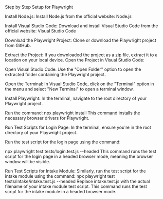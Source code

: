 Step by Step Setup for Playwright


Install Node.js:
Install Node.js from the official website: Node.js

Install Visual Studio Code:
Download and install Visual Studio Code from the official website: Visual Studio Code

Download the Playwright Project:
Clone or download the Playwright project from GitHub.

Extract the Project:
If you downloaded the project as a zip file, extract it to a location on your local device.
Open the Project in Visual Studio Code:

Open Visual Studio Code.
Use the "Open Folder" option to open the extracted folder containing the Playwright project.

Open the Terminal:
In Visual Studio Code, click on the "Terminal" option in the menu and select "New Terminal" to open a terminal window.

Install Playwright:
In the terminal, navigate to the root directory of your Playwright project.

Run the command: npx playwright install
This command installs the necessary browser drivers for Playwright.

Run Test Scripts for Login Page:
In the terminal, ensure you're in the root directory of your Playwright project.

Run the test script for the login page using the command:

npx playwright test tests/login.test.js --headed
This command runs the test script for the login page in a headed browser mode, meaning the browser window will be visible.

Run Test Scripts for Intake Module:
Similarly, run the test script for the intake module using the command:
npx playwright test tests/Intake/intake.test.js --headed
Replace intake.test.js with the actual filename of your intake module test script.
This command runs the test script for the intake module in a headed browser mode.
